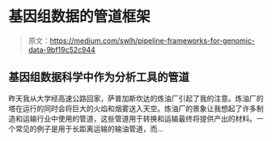 # 基因组数据的管道框架

> 原文：<https://medium.com/swlh/pipeline-frameworks-for-genomic-data-9bf19c52c944>

## 基因组数据科学中作为分析工具的管道

昨天我从大学经高速公路回家，萨普加斯坎达的炼油厂引起了我的注意。炼油厂的塔在运行的同时会将巨大的火焰和烟雾送入天空。炼油厂的景象让我想起了许多制造和运输行业中使用的管道，这些管道用于转换和运输最终将提供产出的材料。一个常见的例子是用于长距离运输的输油管道，而…